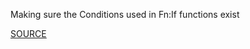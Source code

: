Making sure the Conditions used in Fn:If functions exist

[SOURCE](https://docs.aws.amazon.com/AWSCloudFormation/latest/UserGuide/intrinsic-function-reference-conditions.html#intrinsic-function-reference-conditions-if)